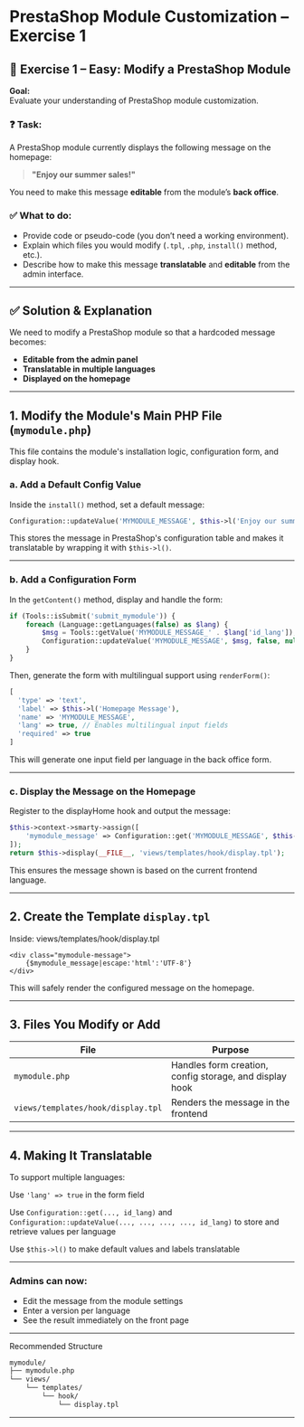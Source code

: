 # PrestaShop Module Customization – Exercise 1

## 📝 Exercise 1 – Easy: Modify a PrestaShop Module

**Goal:**  
Evaluate your understanding of PrestaShop module customization.

### ❓ Task:

A PrestaShop module currently displays the following message on the homepage:

> **"Enjoy our summer sales!"**

You need to make this message **editable** from the module’s **back office**.

### ✅ What to do:

- Provide code or pseudo-code (you don’t need a working environment).  
- Explain which files you would modify (`.tpl`, `.php`, `install()` method, etc.).  
- Describe how to make this message **translatable** and **editable** from the admin interface.

---

## ✅ Solution & Explanation

We need to modify a PrestaShop module so that a hardcoded message becomes:

- **Editable from the admin panel**
- **Translatable in multiple languages**
- **Displayed on the homepage**

---

## 1. Modify the Module's Main PHP File (`mymodule.php`)

This file contains the module's installation logic, configuration form, and display hook.

### a. Add a Default Config Value

Inside the `install()` method, set a default message:

```php
Configuration::updateValue('MYMODULE_MESSAGE', $this->l('Enjoy our summer sales!'));
```
This stores the message in PrestaShop's configuration table and makes it translatable by wrapping it with `$this->l()`.

---
### b. Add a Configuration Form
In the `getContent()` method, display and handle the form:

```php
if (Tools::isSubmit('submit_mymodule')) {
    foreach (Language::getLanguages(false) as $lang) {
        $msg = Tools::getValue('MYMODULE_MESSAGE_' . $lang['id_lang']);
        Configuration::updateValue('MYMODULE_MESSAGE', $msg, false, null, $lang['id_lang']);
    }
}
```
Then, generate the form with multilingual support using `renderForm()`:

```php
[
  'type' => 'text',
  'label' => $this->l('Homepage Message'),
  'name' => 'MYMODULE_MESSAGE',
  'lang' => true, // Enables multilingual input fields
  'required' => true
]
```
This will generate one input field per language in the back office form.

---

### c. Display the Message on the Homepage
Register to the displayHome hook and output the message:

```php
$this->context->smarty->assign([
    'mymodule_message' => Configuration::get('MYMODULE_MESSAGE', $this->context->language->id),
]);
return $this->display(__FILE__, 'views/templates/hook/display.tpl');
```
This ensures the message shown is based on the current frontend language.

---

## 2. Create the Template `display.tpl`

Inside: views/templates/hook/display.tpl
```tpl
<div class="mymodule-message">
    {$mymodule_message|escape:'html':'UTF-8'}
</div>
```
This will safely render the configured message on the homepage.

---

## 3. Files You Modify or Add
| File                               | Purpose                                                 |
| ---------------------------------- | ------------------------------------------------------- |
| `mymodule.php`                     | Handles form creation, config storage, and display hook |
| `views/templates/hook/display.tpl` | Renders the message in the frontend                     |

---

## 4. Making It Translatable

To support multiple languages:

Use `'lang' => true` in the form field

Use `Configuration::get(..., id_lang)` and `Configuration::updateValue(..., ..., ..., ..., id_lang)` to store and retrieve values per language

Use `$this->l()` to make default values and labels translatable

---

### Admins can now:

- Edit the message from the module settings
- Enter a version per language
- See the result immediately on the front page

---

Recommended Structure

```bash
mymodule/
├── mymodule.php
└── views/
    └── templates/
        └── hook/
            └── display.tpl
```

---